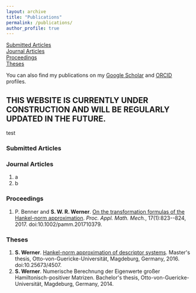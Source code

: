 ```yaml
---
layout: archive
title: "Publications"
permalink: /publications/
author_profile: true
---
```


[Submitted Articles](#submitted)  
[Journal Articles](#journal)  
[Proceedings](#proceedings)  
[Theses](#theses)

You can also find my publications on my
<a href="{{author.googlescholar}}">Google Scholar</a>
and <a href="{{author.orcid}}">ORCID</a> profiles.

## THIS WEBSITE IS CURRENTLY UNDER CONSTRUCTION AND WILL BE REGULARLY UPDATED IN THE FUTURE.

test

### <a name="submitted"></a>Submitted Articles ###

### <a name="journal"></a>Journal Articles ###
<ol>
  <li>a</li>
  <li>b</li>
</ol>

### <a name="proceedings"></a>Proceedings ###
<ol class="start">
  <li>
    P. Benner and <strong>S. W. R. Werner</strong>. <a target="blank_"
    href="https://doi.org/10.1002/pamm.201710379">On the transformation formulas
    of the Hankel-norm approximation</a>. <i>Proc. Appl. Math. Mech.</i>,
    17(1):823--824, 2017. doi:10.1002/pamm.201710379.
  </li>
</ol>

### <a name="theses"></a>Theses ###
<ol class="continue">
  <li>
    <strong>S. Werner</strong>. <a target="blank_"
    href="https://doi.org/10.25673/4507">Hankel-norm approximation of descriptor
    systems</a>. Master's thesis, Otto-von-Guericke-Universität, Magdeburg,
    Germany, 2016. doi:10.25673/4507.
  </li>
  <li>
    <strong>S. Werner</strong>. Numerische Berechnung der Eigenwerte großer
    Hamiltonisch-positiver Matrizen. Bachelor's thesis,
    Otto-von-Guericke-Universität, Magdeburg, Germany, 2014.
  </li>
</ol>
